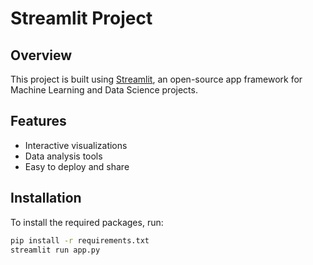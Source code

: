 # Streamlit Project

## Overview
This project is built using [Streamlit](https://streamlit.io/), an open-source app framework for Machine Learning and Data Science projects.

## Features
- Interactive visualizations
- Data analysis tools
- Easy to deploy and share

## Installation
To install the required packages, run:
```bash
pip install -r requirements.txt
streamlit run app.py
